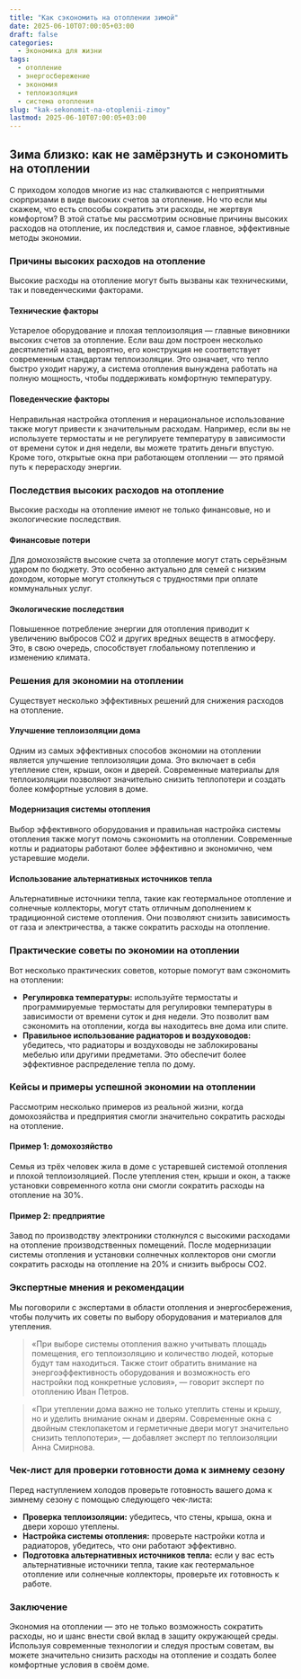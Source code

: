 ```yaml
---
title: "Как сэкономить на отоплении зимой"
date: 2025-06-10T07:00:05+03:00
draft: false
categories:
  - Экономика для жизни
tags:
  - отопление
  - энергосбережение
  - экономия
  - теплоизоляция
  - система отопления
slug: "kak-sekonomit-na-otoplenii-zimoy"
lastmod: 2025-06-10T07:00:05+03:00
---
```



## Зима близко: как не замёрзнуть и сэкономить на отоплении

С приходом холодов многие из нас сталкиваются с неприятными сюрпризами в виде высоких счетов за отопление. Но что если мы скажем, что есть способы сократить эти расходы, не жертвуя комфортом? В этой статье мы рассмотрим основные причины высоких расходов на отопление, их последствия и, самое главное, эффективные методы экономии.

### Причины высоких расходов на отопление

Высокие расходы на отопление могут быть вызваны как техническими, так и поведенческими факторами.

#### Технические факторы

Устарелое оборудование и плохая теплоизоляция — главные виновники высоких счетов за отопление. Если ваш дом построен несколько десятилетий назад, вероятно, его конструкция не соответствует современным стандартам теплоизоляции. Это означает, что тепло быстро уходит наружу, а система отопления вынуждена работать на полную мощность, чтобы поддерживать комфортную температуру.

#### Поведенческие факторы

Неправильная настройка отопления и нерациональное использование также могут привести к значительным расходам. Например, если вы не используете термостаты и не регулируете температуру в зависимости от времени суток и дня недели, вы можете тратить деньги впустую. Кроме того, открытые окна при работающем отоплении — это прямой путь к перерасходу энергии.

### Последствия высоких расходов на отопление

Высокие расходы на отопление имеют не только финансовые, но и экологические последствия.

#### Финансовые потери

Для домохозяйств высокие счета за отопление могут стать серьёзным ударом по бюджету. Это особенно актуально для семей с низким доходом, которые могут столкнуться с трудностями при оплате коммунальных услуг.

#### Экологические последствия

Повышенное потребление энергии для отопления приводит к увеличению выбросов CO2 и других вредных веществ в атмосферу. Это, в свою очередь, способствует глобальному потеплению и изменению климата.

### Решения для экономии на отоплении

Существует несколько эффективных решений для снижения расходов на отопление.

#### Улучшение теплоизоляции дома

Одним из самых эффективных способов экономии на отоплении является улучшение теплоизоляции дома. Это включает в себя утепление стен, крыши, окон и дверей. Современные материалы для теплоизоляции позволяют значительно снизить теплопотери и создать более комфортные условия в доме.

#### Модернизация системы отопления

Выбор эффективного оборудования и правильная настройка системы отопления также могут помочь сэкономить на отоплении. Современные котлы и радиаторы работают более эффективно и экономично, чем устаревшие модели.

#### Использование альтернативных источников тепла

Альтернативные источники тепла, такие как геотермальное отопление и солнечные коллекторы, могут стать отличным дополнением к традиционной системе отопления. Они позволяют снизить зависимость от газа и электричества, а также сократить расходы на отопление.

### Практические советы по экономии на отоплении

Вот несколько практических советов, которые помогут вам сэкономить на отоплении:

- **Регулировка температуры:** используйте термостаты и программируемые термостаты для регулировки температуры в зависимости от времени суток и дня недели. Это позволит вам сэкономить на отоплении, когда вы находитесь вне дома или спите.
- **Правильное использование радиаторов и воздуховодов:** убедитесь, что радиаторы и воздуховоды не заблокированы мебелью или другими предметами. Это обеспечит более эффективное распределение тепла по дому.

### Кейсы и примеры успешной экономии на отоплении

Рассмотрим несколько примеров из реальной жизни, когда домохозяйства и предприятия смогли значительно сократить расходы на отопление.

#### Пример 1: домохозяйство

Семья из трёх человек жила в доме с устаревшей системой отопления и плохой теплоизоляцией. После утепления стен, крыши и окон, а также установки современного котла они смогли сократить расходы на отопление на 30%.

#### Пример 2: предприятие

Завод по производству электроники столкнулся с высокими расходами на отопление производственных помещений. После модернизации системы отопления и установки солнечных коллекторов они смогли сократить расходы на отопление на 20% и снизить выбросы CO2.

### Экспертные мнения и рекомендации

Мы поговорили с экспертами в области отопления и энергосбережения, чтобы получить их советы по выбору оборудования и материалов для утепления.

> «При выборе системы отопления важно учитывать площадь помещения, его теплоизоляцию и количество людей, которые будут там находиться. Также стоит обратить внимание на энергоэффективность оборудования и возможность его настройки под конкретные условия», — говорит эксперт по отоплению Иван Петров.

> «При утеплении дома важно не только утеплить стены и крышу, но и уделить внимание окнам и дверям. Современные окна с двойным стеклопакетом и герметичные двери могут значительно снизить теплопотери», — добавляет эксперт по теплоизоляции Анна Смирнова.

### Чек-лист для проверки готовности дома к зимнему сезону

Перед наступлением холодов проверьте готовность вашего дома к зимнему сезону с помощью следующего чек-листа:

- **Проверка теплоизоляции:** убедитесь, что стены, крыша, окна и двери хорошо утеплены.
- **Настройка системы отопления:** проверьте настройки котла и радиаторов, убедитесь, что они работают эффективно.
- **Подготовка альтернативных источников тепла:** если у вас есть альтернативные источники тепла, такие как геотермальное отопление или солнечные коллекторы, проверьте их готовность к работе.

### Заключение

Экономия на отоплении — это не только возможность сократить расходы, но и шанс внести свой вклад в защиту окружающей среды. Используя современные технологии и следуя простым советам, вы можете значительно снизить расходы на отопление и создать более комфортные условия в своём доме.

